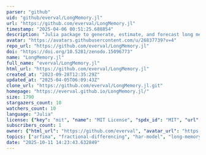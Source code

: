 ```yaml
---
parser: "github"
uid: "github/everval/LongMemory.jl"
url: "https://github.com/everval/LongMemory.jl"
timestamp: "2025-04-06 00:51:25.688854"
description: "Julia package to generate, estimate, and forecast long memory processes"
avatar: "https://avatars.githubusercontent.com/u/26837739?v=4"
repo_url: "https://github.com/everval/LongMemory.jl"
doi: "https://doi.org/10.5281/zenodo.15096773"
name: "LongMemory.jl"
full_name: "everval/LongMemory.jl"
html_url: "https://github.com/everval/LongMemory.jl"
created_at: "2023-09-28T12:35:29Z"
updated_at: "2025-04-05T06:09:43Z"
clone_url: "https://github.com/everval/LongMemory.jl.git"
homepage: "https://everval.github.io/LongMemory.jl/"
size: 1790
stargazers_count: 10
watchers_count: 10
language: "Julia"
license: {"key": "mit", "name": "MIT License", "spdx_id": "MIT", "url": "https://api.github.com/licenses/mit", "node_id": "MDc6TGljZW5zZTEz"}
subscribers_count: 1
owner: {"html_url": "https://github.com/everval", "avatar_url": "https://avatars.githubusercontent.com/u/26837739?v=4", "login": "everval", "type": "User"}
topics: ["arfima", "fractional-differencing", "har-model", "long-memory", "long-range-dependence", "time-series", "time-series-analysis", "cross-sectional-aggregation", "stochastic-duration-shock", "strong-persistence", "forecasting"]
date: "2025-10-11 14:23:43.632849"
---
```

